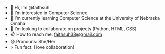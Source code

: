 - 👋 Hi, I’m @faithsuh
- 👀 I’m interested in Computer Science
- 🌱 I’m currently learning Computer Science at the University of Nebraska Omaha
- 💞️ I’m looking to collaborate on projects (Python, HTML, CSS)
- 📫 How to reach me: faithsuh38@gmail.com
- 😄 Pronouns: She/Her
- ⚡ Fun fact: I love collaboration!         

<!---
faithsuh/faithsuh is a ✨ special ✨ repository because its `README.md` (this file) appears on your GitHub profile.
You can click the Preview link to take a look at your changes.
--->
